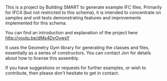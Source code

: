 This is a project by Building SMART to generate example IFC files.
Primarily for IFC4 (but not restricted to this schema), it is 
intended to concentrate on samples and unit tests demonstrating
features and improvements implemented for this schema.

You can find an introduction and explanation of the project here
http://youtu.be/dMs4DvOvwsY

It uses the Geometry Gym library for generating the classes and files,
essentially as a series of constructors.  You can contact Jon for details
about how to license this assembly.

If you have suggestions or requests for further examples, or wish to 
contribute, then please don't hesitate to get in contact.
